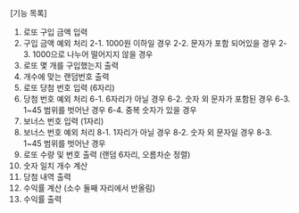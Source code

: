 [기능 목록]

1. 로또 구입 금액 입력
2. 구입 금액 예외 처리
   2-1. 1000원 이하일 경우
   2-2. 문자가 포함 되어있을 경우
   2-3. 1000으로 나누어 떨어지지 않을 경우
3. 로또 몇 개를 구입했는지 출력
4. 개수에 맞는 랜덤번호 출력
5. 로또 당첨 번호 입력 (6자리)
6. 당첨 번호 예외 처리
   6-1. 6자리가 아닐 경우
   6-2. 숫자 외 문자가 포함된 경우
   6-3. 1~45 범위를 벗어난 경우
   6-4. 중복 숫자가 있을 경우
7. 보너스 번호 입력 (1자리)
8. 보너스 번호 예외 처리
   8-1. 1자리가 아닐 경우
   8-2. 숫자 외 문자일 경우
   8-3. 1~45 범위를 벗어난 경우
9. 로또 수량 및 번호 출력 (랜덤 6자리, 오름차순 정렬)
10. 숫자 일치 개수 계산
11. 당첨 내역 출력
12. 수익률 계산 (소수 둘째 자리에서 반올림)
13. 수익률 출력
